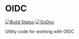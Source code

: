 # OIDC

[![Build Status](https://badge.buildkite.com/021f8aa7dc4e418bde46c2c315b1d36012a6808e97309f0ffd.svg)](https://buildkite.com/lstoll/oidc) [![GoDoc](https://godoc.org/github.com/lstoll/oidc?status.svg)](http://godoc.org/github.com/lstoll/oidc)

Utility code for working with OIDC